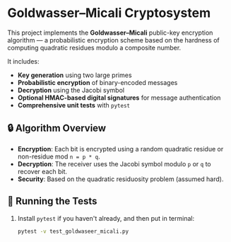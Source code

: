 # Goldwasser–Micali Cryptosystem

This project implements the **Goldwasser–Micali** public-key encryption algorithm — a probabilistic encryption scheme based on the hardness of computing quadratic residues modulo a composite number.

It includes:
- **Key generation** using two large primes
- **Probabilistic encryption** of binary-encoded messages
- **Decryption** using the Jacobi symbol
- **Optional HMAC-based digital signatures** for message authentication
- **Comprehensive unit tests** with `pytest`

## 🔒 Algorithm Overview

- **Encryption**: Each bit is encrypted using a random quadratic residue or non-residue mod `n = p * q`.
- **Decryption**: The receiver uses the Jacobi symbol modulo `p` or `q` to recover each bit.
- **Security**: Based on the quadratic residuosity problem (assumed hard).

## 🧪 Running the Tests

1. Install `pytest` if you haven't already, and then put in terminal:
   ```bash
   pytest -v test_goldwaseer_micali.py

   

